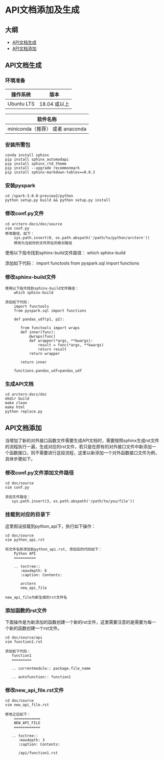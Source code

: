 # API文档添加及生成

## 大纲
* [API文档生成](#create)
* [API文档添加](#add)

## <span id = "create">API文档生成</span>

### 环境准备

操作系统  | 版本
:-----------:|:----------:
Ubuntu LTS  | 18.04 或以上

|软件名称  |
|:-----------:|
|miniconda（推荐） 或者 anaconda  |

### 安装所需包

```
conda install sphinx
pip install sphinx_automodapi
pip install sphinx_rtd_theme
pip install --upgrade recommonmark
pip install sphinx-markdown-tables==0.0.3
```

### 安装pyspark

```
cd /spark-3.0.0-preview2/python
python setup.py build && python setup.py install
```

### 修改conf.py文件

```
cd arctern-docs/doc/source
vim conf.py
修改路径，如下：
    sys.path.insert(0, os.path.abspath('/path/to/python/arctern'))
	修改为当前你的文件所在的绝对路径
```
使用以下指令找到sphinx-build文件路径：
    which sphinx-build
	
添加如下代码：
    import functools
    from pyspark.sql import functions

### 修改sphinx-build文件

```
使用以下指令找到sphinx-build文件路径：
    which sphinx-build
	
添加如下代码：
    import functools
    from pyspark.sql import functions

    def pandas_udf(p1, p2):

       from functools import wraps
       def inner(func):
           @wraps(func)
           def wrapper(*args, **kwargs):
               result = func(*args, **kwargs)
               return result
           return wrapper

       return inner

    functions.pandas_udf=pandas_udf
```

### 生成API文档

```shell
cd arctern-docs/doc
mkdir build
make clean
make html
python replace.py
```

## <span id = "add">API文档添加</span>

当增加了新的对外接口函数文件需要生成API文档时，需要按照sphinx生成rst文件的流程执行一遍，生成对应的rst文件，若只是在原有的对外接口文件中新添加一个函数接口，则不需要进行这段流程，这里以新添加一个对外函数接口文件为例，具体步骤如下。

### 修改conf.py文件添加文件路径

```
cd doc/source
vim conf.py

添加文件路径：
   sys.path.insert(3, os.path.abspath('/path/to/you/file'))
```

### 挂载到对应的目录下

这里假设挂载到python_api下，执行如下操作：

```
cd doc/source
vim python_api.rst

将文件名称添加到python_api.rst, 添加后的代码如下：
    Python API
    ==========

    .. toctree::
       :maxdepth: 6
       :caption: Contents:

       arctern
       new_api_file

new_api_file为新生成的rst文件名
```

### 添加函数的rst文件

下面操作是为新添加的函数创建一个新的rst文件，这里需要注意的是需要为每一个新的函数创建一个rst文件。

```
cd doc/source/api
vim function1.rst

添加如下代码：
   function1
   =========

   .. currentmodule:: package.file_name

   .. autofunction:: function1
```

### 修改new_api_file.rst文件

```
cd doc/source
vim new_api_file.rst

修改之后如下：
    ============
    NEW_API_FILE
    ============

   .. toctree::
      :maxdepth: 3
      :caption: Contents:

      /api/function1.rst
```